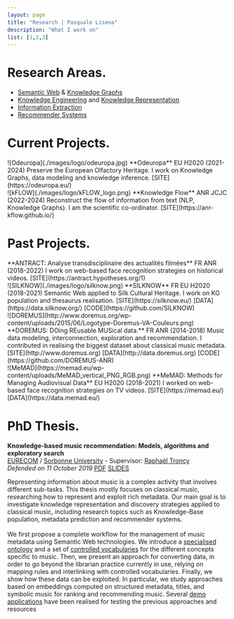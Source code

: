 ```yaml
---
layout: page
title: "Research | Pasquale Lisena"
description: "What I work on"
list: [1,2,3]
---
```


# Research Areas.

- [Semantic Web](http://wikipedia.org/wiki/Semantic_Web) & [Knowledge Graphs](https://towardsdatascience.com/knowledge-graph-bb78055a7884)
- [Knowledge Engineering](http://wikipedia.org/wiki/Knowledge_engineering) and [Knowledge Representation](http://wikipedia.org/wiki/Knowledge_representation_and_reasoning)
- [Information Extraction](http://ewikipedia.org/wiki/Information_extraction)
- [Recommender Systems](http://wikipedia.org/wiki/Recommender_system)

# Current Projects.


<section class="project" markdown="1">
![Odeuropa](./images/logo/odeuropa.jpg)
**Odeuropa** <span class="sub">EU H2020 (2021-2024)</span>    
Preserve the European Olfactory Heritage.
I work on Knowledge Graphs, data modeling and knowledge inference.
<span class="links" markdown="1">
[SITE](https://odeuropa.eu/)
</span>
</section>

<section class="project" markdown="1">
![kFLOW](./images/logo/kFLOW_logo.png)
**Knowledge Flow** <span class="sub">ANR JCJC (2022-2024)</span>    
Reconstruct the flow of information from text (NLP, Knowledge Graphs).
I am the scientific co-ordinator.
<span class="links" markdown="1">
[SITE](https://anr-kflow.github.io/)
</span>
</section>

# Past Projects.

<section class="project" markdown="1">
**ANTRACT: Analyse transdisciplinaire des actualités filmées** <span class="sub">FR ANR (2018-2022)</span>    
I work on web-based face recognition strategies on historical videos.
<span class="links" markdown="1">
[SITE](https://antract.hypotheses.org/1)
</span>
</section>


<section class="project" markdown="1">
![SILKNOW](./images/logo/silknow.png)
**SILKNOW** <span class="sub">FR EU H2020 (2018-2021)</span>  
Semantic Web applied to Silk Cultural Heritage.  
I work on KG population and thesaurus realisation.
<span class="links" markdown="1">
[SITE](https://silknow.eu/)
[DATA](https://data.silknow.org/)
[CODE](https://github.com/SILKNOW)
</span>  
</section>

<section class="project" markdown="1">
![DOREMUS](http://www.doremus.org/wp-content/uploads/2015/06/Logotype-Doremus-VA-Couleurs.png)
**DOREMUS: DOing REusable MUSical data.** <span class="sub">FR ANR (2014-2018)</span>  
Music data modeling, interconnection, exploration and recommendation.  
I contributed in realising the biggest dataset about classical music metadata.
<span class="links" markdown="1">
[SITE](http://www.doremus.org)
[DATA](http://data.doremus.org)
[CODE](https://github.com/DOREMUS-ANR)
</span>
</section>

<section class="project" markdown="1">
![MeMAD](https://memad.eu/wp-content/uploads/MeMAD_vertical_PNG_RGB.png)
**MeMAD: Methods for Managing Audiovisual Data** <span class="sub">EU H2020 (2018-2021)</span>    
I worked on web-based face recognition strategies on TV videos.
<span class="links" markdown="1">
[SITE](https://memad.eu/)
[DATA](https://data.memad.eu/)
</span>
</section>

# PhD Thesis.

**Knowledge-based music recommendation: Models, algorithms and exploratory search**  
[EURECOM](http://eurecom.fr) /
[Sorbonne University](https://www.sorbonne-universite.fr/) - Supervisor: [Raphaël Troncy](http://eurecom.fr/~troncy)  
*Defended on 11 October 2019*
<span class="links" markdown="1">
[PDF](http://www.eurecom.fr/en/publication/6027/download/data-publi-6027.pdf)
[SLIDES](https://docs.google.com/presentation/d/1zR7lWs5e1uZJqZqWW8vcu6644gMGt2es24eFW-FMoCc/)
</span>
<br />

Representing information about music is a complex activity that involves different sub-tasks.
This thesis mostly focuses on classical music, researching how to represent and exploit rich metadata. Our main goal is to investigate knowledge representation and discovery strategies applied to classical music, including research topics such as Knowledge-Base population, metadata prediction and recommender systems.
<br /><br />
We first propose a complete workflow for the management of music metadata using Semantic Web technologies. We introduce a [specialised ontology](http://data.doremus.org/ontology/) and a set of [controlled vocabularies](https://zenodo.org/record/1492441#.X8eT12RKhQJ) for the different concepts specific to music.
Then, we present an approach for converting data, in order to go beyond the librarian practice currently in use, relying on mapping rules and interlinking with controlled vocabularies.
Finally, we show how these data can be exploited. In particular, we study approaches based on embeddings computed on structured metadata, titles, and symbolic music for ranking and recommending music. Several [demo applications](https://github.com/DOREMUS-ANR) have been realised for testing the previous approaches and resources
